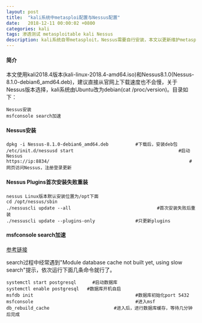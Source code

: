 ```yaml
---
layout: post
title:  "kali系统中metasploi配置与Nessus配置"
date:   2018-12-11 00:00:02 +0800
categories: kali
tags: 渗透测试 metasploitable kali Nessus
description: kali系统自带metasploit，Nessus需要自行安装，本文以更新维护metasploit和Nessus为主，工欲善其事必先利其器。
---
```

#### 简介

本文使用kali2018.4版本(kali-linux-2018.4-amd64.iso)和Nessus8.1.0(Nessus-8.1.0-debian6_amd64.deb)，建议直接从官网上下载速度也不会慢，关于Nessus版本选择，kali系统由Ubuntu改为debian(cat /proc/version)。目录如下：

	Nessus安装
	msfconsole search加速

#### Nessus安装

	dpkg -i Nessus-8.1.0-debian6_amd64.deb			#下载后，安装deb包
	/etc/init.d/nessusd start						 				#启动Nessus
	https://ip:8834/				  									#网页访问Nessus，注册登录更新

#### Nessus Plugins首次安装失败重装

	nessus Linux版本默认安装位置为/opt下面
	cd /opt/nessus/sbin
	./nessuscli update --all 								#首次安装失败后重装
	./nessuscli update --plugins-only				#只更新plugins

#### msfconsole search加速

[参考链接](https://www.jianshu.com/p/a9037db3ed5c)

search过程中经常遇到"Module database cache not built yet, using slow search"提示，依次运行下面几条命令就行了。

	systemctl start postgresql		#启动数据库
	systemctl enable postgresql	  #数据库开机自启
	msfdb init										#数据库初始化port 5432
	msfconsole										#进入msf
	db_rebuild_cache	  					#进入后，进行数据库缓存，等待几分钟后完成
